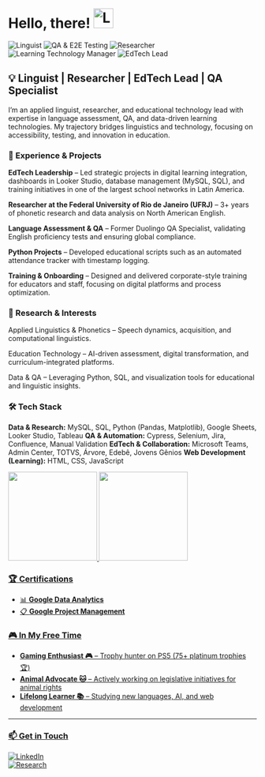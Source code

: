 # Hello, there! <img src="https://i.imgur.com/Mo5L7Wc.gif" alt="Lightsaber Emoji" width="40" height="40">

![Linguist](https://img.shields.io/badge/Linguist-007acc?style=flat&logoColor=white)
![QA & E2E Testing](https://img.shields.io/badge/QA%20&%20E2E%20Testing-ff8800?style=flat&logoColor=white)
![Researcher](https://img.shields.io/badge/Researcher-800080?style=flat&logoColor=white)
![Learning Technology Manager](https://img.shields.io/badge/Learning%20Technology%20Manager-00bfff?style=flat&logoColor=white)
![EdTech Lead](https://img.shields.io/badge/EdTech%20Lead-32cd32?style=flat&logoColor=white)

## 💡 Linguist | Researcher | EdTech Lead | QA Specialist 

I’m an applied linguist, researcher, and educational technology lead with expertise in language assessment, QA, and data-driven learning technologies. My trajectory bridges linguistics and technology, focusing on accessibility, testing, and innovation in education.

### 🚀 Experience & Projects

**EdTech Leadership** – Led strategic projects in digital learning integration, dashboards in Looker Studio, database management (MySQL, SQL), and training initiatives in one of the largest school networks in Latin America.

**Researcher at the Federal University of Rio de Janeiro (UFRJ)** – 3+ years of phonetic research and data analysis on North American English.

**Language Assessment & QA** – Former Duolingo QA Specialist, validating English proficiency tests and ensuring global compliance.

**Python Projects** – Developed educational scripts such as an automated attendance tracker with timestamp logging.

**Training & Onboarding** – Designed and delivered corporate-style training for educators and staff, focusing on digital platforms and process optimization.

### 🔬 Research & Interests

Applied Linguistics & Phonetics – Speech dynamics, acquisition, and computational linguistics.

Education Technology – AI-driven assessment, digital transformation, and curriculum-integrated platforms.

Data & QA – Leveraging Python, SQL, and visualization tools for educational and linguistic insights.

### 🛠️ Tech Stack

**Data & Research:** MySQL, SQL, Python (Pandas, Matplotlib), Google Sheets, Looker Studio, Tableau
**QA & Automation:** Cypress, Selenium, Jira, Confluence, Manual Validation
**EdTech & Collaboration:** Microsoft Teams, Admin Center, TOTVS, Árvore, Edebê, Jovens Gênios
**Web Development (Learning):** HTML, CSS, JavaScript

<div>
<a href="https://github.com/herrdohler">
<img loading="lazy" height="180em" src="https://github-readme-stats.vercel.app/api/top-langs/?username=herrdohler&layout=compact&langs_count=7&theme=dracula"/>
<img loading="lazy" height="180em" src="https://github-readme-stats.vercel.app/api?username=herrdohler&show_icons=true&theme=dracula&include_all_commits=true&count_private=true"/>
</div>
  
### 🏆 Certifications  

- 📊 **Google Data Analytics**  
- 📋 **Google Project Management**  

### 🎮 In My Free Time  

- **Gaming Enthusiast 🎮** – Trophy hunter on PS5 (75+ platinum trophies 🏆)  
- **Animal Advocate 🐱** – Actively working on legislative initiatives for animal rights  
- **Lifelong Learner 📚** – Studying new languages, AI, and web development
---

### 📫 Get in Touch  

[![LinkedIn](https://img.shields.io/badge/-LinkedIn-0077B5?logo=linkedin&logoColor=white)](https://www.linkedin.com/in/arthurdohler)  
[![Research](https://img.shields.io/badge/-Research%20Portfolio-orange)](https://sites.google.com/view/arthurdohler/home)  
